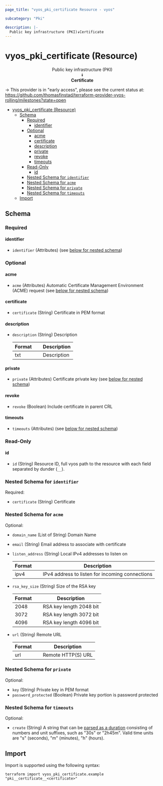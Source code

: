```yaml
---
page_title: "vyos_pki_certificate Resource - vyos"

subcategory: "Pki"

description: |-
  Public key infrastructure (PKI)⯯Certificate
---
```


# vyos_pki_certificate (Resource)
<center>


Public key infrastructure (PKI)  
⯯  
**Certificate**


</center>

-> This provider is in "early access", please see the current status at: https://github.com/thomasfinstad/terraform-provider-vyos-rolling/milestones?state=open

<!--TOC-->

- [vyos_pki_certificate (Resource)](#vyos_pki_certificate-resource)
  - [Schema](#schema)
    - [Required](#required)
      - [identifier](#identifier)
    - [Optional](#optional)
      - [acme](#acme)
      - [certificate](#certificate)
      - [description](#description)
      - [private](#private)
      - [revoke](#revoke)
      - [timeouts](#timeouts)
    - [Read-Only](#read-only)
      - [id](#id)
    - [Nested Schema for `identifier`](#nested-schema-for-identifier)
    - [Nested Schema for `acme`](#nested-schema-for-acme)
    - [Nested Schema for `private`](#nested-schema-for-private)
    - [Nested Schema for `timeouts`](#nested-schema-for-timeouts)
  - [Import](#import)

<!--TOC-->

<!-- schema generated by tfplugindocs -->
## Schema

### Required

#### identifier
- `identifier` (Attributes) (see [below for nested schema](#nestedatt--identifier))

### Optional

#### acme
- `acme` (Attributes) Automatic Certificate Management Environment (ACME) request (see [below for nested schema](#nestedatt--acme))
#### certificate
- `certificate` (String) Certificate in PEM format
#### description
- `description` (String) Description

    |  Format  &emsp;|  Description  |
    |----------|---------------|
    |  txt     &emsp;|  Description  |
#### private
- `private` (Attributes) Certificate private key (see [below for nested schema](#nestedatt--private))
#### revoke
- `revoke` (Boolean) Include certificate in parent CRL
#### timeouts
- `timeouts` (Attributes) (see [below for nested schema](#nestedatt--timeouts))

### Read-Only

#### id
- `id` (String) Resource ID, full vyos path to the resource with each field separated by dunder (`__`).

<a id="nestedatt--identifier"></a>
### Nested Schema for `identifier`

Required:

- `certificate` (String) Certificate


<a id="nestedatt--acme"></a>
### Nested Schema for `acme`

Optional:

- `domain_name` (List of String) Domain Name
- `email` (String) Email address to associate with certificate
- `listen_address` (String) Local IPv4 addresses to listen on

    |  Format  &emsp;|  Description                                      |
    |----------|---------------------------------------------------|
    |  ipv4    &emsp;|  IPv4 address to listen for incoming connections  |
- `rsa_key_size` (String) Size of the RSA key

    |  Format  &emsp;|  Description              |
    |----------|---------------------------|
    |  2048    &emsp;|  RSA key length 2048 bit  |
    |  3072    &emsp;|  RSA key length 3072 bit  |
    |  4096    &emsp;|  RSA key length 4096 bit  |
- `url` (String) Remote URL

    |  Format  &emsp;|  Description         |
    |----------|----------------------|
    |  url     &emsp;|  Remote HTTP(S) URL  |


<a id="nestedatt--private"></a>
### Nested Schema for `private`

Optional:

- `key` (String) Private key in PEM format
- `password_protected` (Boolean) Private key portion is password protected


<a id="nestedatt--timeouts"></a>
### Nested Schema for `timeouts`

Optional:

- `create` (String) A string that can be [parsed as a duration](https://pkg.go.dev/time#ParseDuration) consisting of numbers and unit suffixes, such as &#34;30s&#34; or &#34;2h45m&#34;. Valid time units are &#34;s&#34; (seconds), &#34;m&#34; (minutes), &#34;h&#34; (hours).

## Import

Import is supported using the following syntax:

```shell
terraform import vyos_pki_certificate.example "pki__certificate__<certificate>"
```
